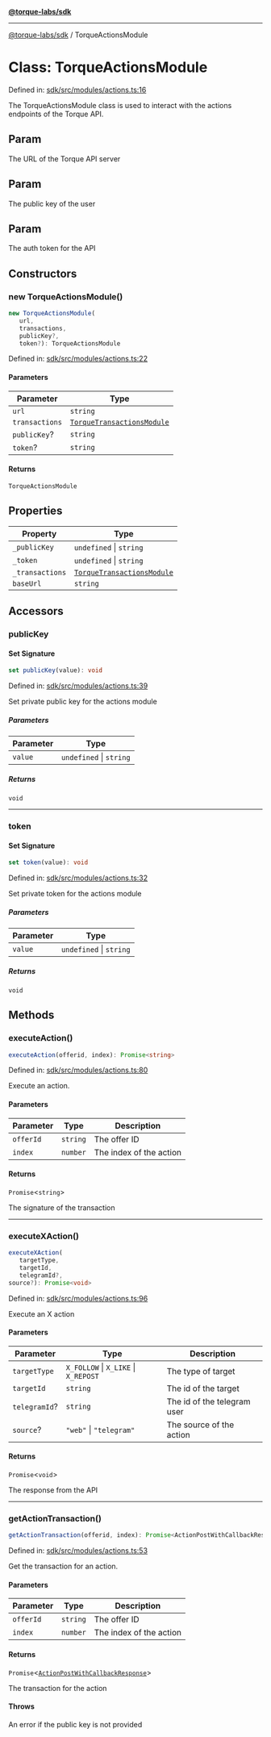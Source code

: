 [**@torque-labs/sdk**](../README.md)

***

[@torque-labs/sdk](../README.md) / TorqueActionsModule

# Class: TorqueActionsModule

Defined in: [sdk/src/modules/actions.ts:16](https://github.com/torque-labs/monorepo/blob/2ebf07140779767733d669c69d4b6e369a4193c3/packages/sdk/src/modules/actions.ts#l16)

The TorqueActionsModule class is used to interact with the actions endpoints of the Torque API.

## Param

The URL of the Torque API server

## Param

The public key of the user

## Param

The auth token for the API

## Constructors

### new TorqueActionsModule()

```ts
new TorqueActionsModule(
   url, 
   transactions, 
   publicKey?, 
   token?): TorqueActionsModule
```

Defined in: [sdk/src/modules/actions.ts:22](https://github.com/torque-labs/monorepo/blob/2ebf07140779767733d669c69d4b6e369a4193c3/packages/sdk/src/modules/actions.ts#l22)

#### Parameters

| Parameter | Type |
| ------ | ------ |
| `url` | `string` |
| `transactions` | [`TorqueTransactionsModule`](torquetransactionsmodule.md) |
| `publicKey`? | `string` |
| `token`? | `string` |

#### Returns

`TorqueActionsModule`

## Properties

| Property | Type |
| ------ | ------ |
| <a id="_publickey"></a> `_publicKey` | `undefined` \| `string` |
| <a id="_token"></a> `_token` | `undefined` \| `string` |
| <a id="_transactions"></a> `_transactions` | [`TorqueTransactionsModule`](torquetransactionsmodule.md) |
| <a id="baseurl"></a> `baseUrl` | `string` |

## Accessors

### publicKey

#### Set Signature

```ts
set publicKey(value): void
```

Defined in: [sdk/src/modules/actions.ts:39](https://github.com/torque-labs/monorepo/blob/2ebf07140779767733d669c69d4b6e369a4193c3/packages/sdk/src/modules/actions.ts#l39)

Set private public key for the actions module

##### Parameters

| Parameter | Type |
| ------ | ------ |
| `value` | `undefined` \| `string` |

##### Returns

`void`

***

### token

#### Set Signature

```ts
set token(value): void
```

Defined in: [sdk/src/modules/actions.ts:32](https://github.com/torque-labs/monorepo/blob/2ebf07140779767733d669c69d4b6e369a4193c3/packages/sdk/src/modules/actions.ts#l32)

Set private token for the actions module

##### Parameters

| Parameter | Type |
| ------ | ------ |
| `value` | `undefined` \| `string` |

##### Returns

`void`

## Methods

### executeAction()

```ts
executeAction(offerid, index): Promise<string>
```

Defined in: [sdk/src/modules/actions.ts:80](https://github.com/torque-labs/monorepo/blob/2ebf07140779767733d669c69d4b6e369a4193c3/packages/sdk/src/modules/actions.ts#l80)

Execute an action.

#### Parameters

| Parameter | Type | Description |
| ------ | ------ | ------ |
| `offerId` | `string` | The offer ID |
| `index` | `number` | The index of the action |

#### Returns

`Promise`\<`string`\>

The signature of the transaction

***

### executeXAction()

```ts
executeXAction(
   targetType, 
   targetId, 
   telegramId?, 
source?): Promise<void>
```

Defined in: [sdk/src/modules/actions.ts:96](https://github.com/torque-labs/monorepo/blob/2ebf07140779767733d669c69d4b6e369a4193c3/packages/sdk/src/modules/actions.ts#l96)

Execute an X action

#### Parameters

| Parameter | Type | Description |
| ------ | ------ | ------ |
| `targetType` | `X_FOLLOW` \| `X_LIKE` \| `X_REPOST` | The type of target |
| `targetId` | `string` | The id of the target |
| `telegramId`? | `string` | The id of the telegram user |
| `source`? | `"web"` \| `"telegram"` | The source of the action |

#### Returns

`Promise`\<`void`\>

The response from the API

***

### getActionTransaction()

```ts
getActionTransaction(offerid, index): Promise<ActionPostWithCallbackResponse>
```

Defined in: [sdk/src/modules/actions.ts:53](https://github.com/torque-labs/monorepo/blob/2ebf07140779767733d669c69d4b6e369a4193c3/packages/sdk/src/modules/actions.ts#l53)

Get the transaction for an action.

#### Parameters

| Parameter | Type | Description |
| ------ | ------ | ------ |
| `offerId` | `string` | The offer ID |
| `index` | `number` | The index of the action |

#### Returns

`Promise`\<[`ActionPostWithCallbackResponse`](../type-aliases/actionpostwithcallbackresponse.md)\>

The transaction for the action

#### Throws

An error if the public key is not provided
